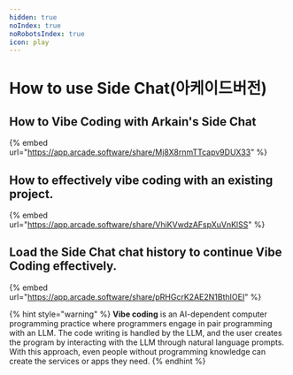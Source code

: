 ```yaml
---
hidden: true
noIndex: true
noRobotsIndex: true
icon: play
---
```


# How to use Side Chat(아케이드버전)

## How to Vibe Coding with Arkain's Side Chat

{% embed url="https://app.arcade.software/share/Mj8X8rnmTTcapv9DUX33" %}

## How to effectively vibe coding with an existing project.

{% embed url="https://app.arcade.software/share/VhiKVwdzAFspXuVnKlSS" %}

## Load the Side Chat chat history to continue Vibe Coding effectively.

{% embed url="https://app.arcade.software/share/pRHGcrK2AE2N1BthIOEI" %}

{% hint style="warning" %}
**Vibe coding** is an AI-dependent computer programming practice where programmers engage in pair programming with an LLM. The code writing is handled by the LLM, and the user creates the program by interacting with the LLM through natural language prompts. With this approach, even people without programming knowledge can create the services or apps they need.
{% endhint %}
